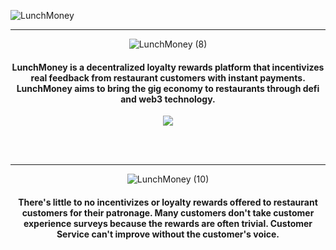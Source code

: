 ![LunchMoney](https://user-images.githubusercontent.com/49618856/185108020-d4e7e6d1-276b-4761-b761-b39dcefbc417.png)
<hr/>
<div align="center">

![LunchMoney (8)](https://user-images.githubusercontent.com/49618856/185119392-c4935ae2-280a-41e7-b179-f3ab06037224.png)
<h4>
  <span>
    LunchMoney is a decentralized loyalty rewards
    platform that incentivizes real feedback from
    restaurant customers with instant payments<b>.</b>
  </span>
  <span>
    <b>LunchMoney</b> aims to bring the gig economy to
    restaurants through defi and web3 technology<b>.</b>
  </span>
</h4>

<img src='https://user-images.githubusercontent.com/49618856/185115721-35e71cf4-ed0f-4ffe-b7c6-123af1c77a84.PNG'/>

<br/><br/>
<hr/>

![LunchMoney (10)](https://user-images.githubusercontent.com/49618856/185124695-601317eb-1bad-4433-90f0-0d20072901a2.png)

#### There's little to no incentivizes or loyalty rewards offered to restaurant customers for their patronage. Many customers don't take customer experience surveys because the rewards are often trivial. Customer Service can't improve without the customer's voice.


<!-- <img max-width="100%" height='500px' src="https://user-images.githubusercontent.com/49618856/185109642-aa518ba7-527a-4423-91bb-1a4c94c05d51.PNG"> --> 

</div>
